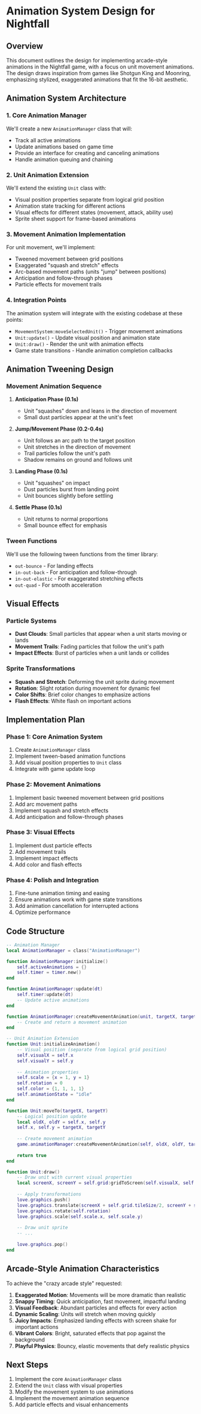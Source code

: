 # Animation System Design for Nightfall

## Overview
This document outlines the design for implementing arcade-style animations in the Nightfall game, with a focus on unit movement animations. The design draws inspiration from games like Shotgun King and Moonring, emphasizing stylized, exaggerated animations that fit the 16-bit aesthetic.

## Animation System Architecture

### 1. Core Animation Manager
We'll create a new `AnimationManager` class that will:
- Track all active animations
- Update animations based on game time
- Provide an interface for creating and canceling animations
- Handle animation queuing and chaining

### 2. Unit Animation Extension
We'll extend the existing `Unit` class with:
- Visual position properties separate from logical grid position
- Animation state tracking for different actions
- Visual effects for different states (movement, attack, ability use)
- Sprite sheet support for frame-based animations

### 3. Movement Animation Implementation
For unit movement, we'll implement:
- Tweened movement between grid positions
- Exaggerated "squash and stretch" effects
- Arc-based movement paths (units "jump" between positions)
- Anticipation and follow-through phases
- Particle effects for movement trails

### 4. Integration Points
The animation system will integrate with the existing codebase at these points:
- `MovementSystem:moveSelectedUnit()` - Trigger movement animations
- `Unit:update()` - Update visual position and animation state
- `Unit:draw()` - Render the unit with animation effects
- Game state transitions - Handle animation completion callbacks

## Animation Tweening Design

### Movement Animation Sequence
1. **Anticipation Phase (0.1s)**
   - Unit "squashes" down and leans in the direction of movement
   - Small dust particles appear at the unit's feet

2. **Jump/Movement Phase (0.2-0.4s)**
   - Unit follows an arc path to the target position
   - Unit stretches in the direction of movement
   - Trail particles follow the unit's path
   - Shadow remains on ground and follows unit

3. **Landing Phase (0.1s)**
   - Unit "squashes" on impact
   - Dust particles burst from landing point
   - Unit bounces slightly before settling

4. **Settle Phase (0.1s)**
   - Unit returns to normal proportions
   - Small bounce effect for emphasis

### Tween Functions
We'll use the following tween functions from the timer library:
- `out-bounce` - For landing effects
- `in-out-back` - For anticipation and follow-through
- `in-out-elastic` - For exaggerated stretching effects
- `out-quad` - For smooth acceleration

## Visual Effects

### Particle Systems
- **Dust Clouds**: Small particles that appear when a unit starts moving or lands
- **Movement Trails**: Fading particles that follow the unit's path
- **Impact Effects**: Burst of particles when a unit lands or collides

### Sprite Transformations
- **Squash and Stretch**: Deforming the unit sprite during movement
- **Rotation**: Slight rotation during movement for dynamic feel
- **Color Shifts**: Brief color changes to emphasize actions
- **Flash Effects**: White flash on important actions

## Implementation Plan

### Phase 1: Core Animation System
1. Create `AnimationManager` class
2. Implement tween-based animation functions
3. Add visual position properties to `Unit` class
4. Integrate with game update loop

### Phase 2: Movement Animations
1. Implement basic tweened movement between grid positions
2. Add arc movement paths
3. Implement squash and stretch effects
4. Add anticipation and follow-through phases

### Phase 3: Visual Effects
1. Implement dust particle effects
2. Add movement trails
3. Implement impact effects
4. Add color and flash effects

### Phase 4: Polish and Integration
1. Fine-tune animation timing and easing
2. Ensure animations work with game state transitions
3. Add animation cancellation for interrupted actions
4. Optimize performance

## Code Structure

```lua
-- Animation Manager
local AnimationManager = class("AnimationManager")

function AnimationManager:initialize()
    self.activeAnimations = {}
    self.timer = timer.new()
end

function AnimationManager:update(dt)
    self.timer:update(dt)
    -- Update active animations
end

function AnimationManager:createMovementAnimation(unit, targetX, targetY, duration, style)
    -- Create and return a movement animation
end

-- Unit Animation Extension
function Unit:initializeAnimation()
    -- Visual position (separate from logical grid position)
    self.visualX = self.x
    self.visualY = self.y
    
    -- Animation properties
    self.scale = {x = 1, y = 1}
    self.rotation = 0
    self.color = {1, 1, 1, 1}
    self.animationState = "idle"
end

function Unit:moveTo(targetX, targetY)
    -- Logical position update
    local oldX, oldY = self.x, self.y
    self.x, self.y = targetX, targetY
    
    -- Create movement animation
    game.animationManager:createMovementAnimation(self, oldX, oldY, targetX, targetY)
    
    return true
end

function Unit:draw()
    -- Draw unit with current visual properties
    local screenX, screenY = self.grid:gridToScreen(self.visualX, self.visualY)
    
    -- Apply transformations
    love.graphics.push()
    love.graphics.translate(screenX + self.grid.tileSize/2, screenY + self.grid.tileSize/2)
    love.graphics.rotate(self.rotation)
    love.graphics.scale(self.scale.x, self.scale.y)
    
    -- Draw unit sprite
    -- ...
    
    love.graphics.pop()
end
```

## Arcade-Style Animation Characteristics

To achieve the "crazy arcade style" requested:

1. **Exaggerated Motion**: Movements will be more dramatic than realistic
2. **Snappy Timing**: Quick anticipation, fast movement, impactful landing
3. **Visual Feedback**: Abundant particles and effects for every action
4. **Dynamic Scaling**: Units will stretch when moving quickly
5. **Juicy Impacts**: Emphasized landing effects with screen shake for important actions
6. **Vibrant Colors**: Bright, saturated effects that pop against the background
7. **Playful Physics**: Bouncy, elastic movements that defy realistic physics

## Next Steps

1. Implement the core `AnimationManager` class
2. Extend the `Unit` class with visual properties
3. Modify the movement system to use animations
4. Implement the movement animation sequence
5. Add particle effects and visual enhancements
